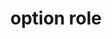 ---
{
  "title": "option role",
  "description": "A selectable item in a select list.",
  "category": "aria",
  "keywords": "option role",
  "last_test_date": "2020-10-01",
  "test_results_url": "https://a11ysupport.io/tech/aria/option_role",
  "test_url": "https://a11ysupport.io/tech/aria/option_role",
  "notes_by_num": {
    "1": "Didn't convey its role",
    "2": "Didn't convey information about the position the option in the list",
    "3": "Didn't convey its name"
  },
  "stats": {
    "jaws": {
      "chrome": {
        "86": "y"
      },
      "ie": {
        "11": "y"
      },
      "firefox": {
        "82": "y"
      }
    },
    "narrator": {
      "edge": {
        "86": "a #1"
      }
    },
    "nvda": {
      "chrome": {
        "86": "y"
      },
      "firefox": {
        "82": "y"
      }
    },
    "talkback": {
      "and_chr": {
        "86": "a #2"
      }
    },
    "vo_ios": {
      "ios_saf": {
        "14.2": "a #2"
      }
    },
    "vo_macos": {
      "safari": {
        "14.0": "y"
      }
    },
    "orca": {
      "firefox": {
        "82": "a #2"
      }
    },
    "dragon_win": {
      "chrome": {
        "87": "u #3"
      }
    },
    "va_and": {
      "and_chr": {
        "87": "y"
      }
    },
    "vc_macos": {
      "safari": {
        "14.0.1": "u #3 #1"
      }
    },
    "vc_ios": {
      "ios_saf": {
        "14.2": "y"
      }
    },
    "wsr": {
      "chrome": {
        "87": "y"
      }
    }
  },
  "links": {
    "ARIA spec for option": "https://www.w3.org/TR/wai-aria-1.1/#option"
  }
}
---